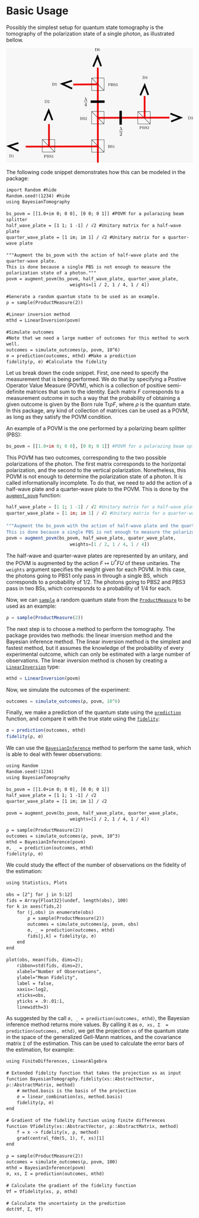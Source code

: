 # Basic Usage

Possibly the simplest setup for quantum state tomography is the tomography of the polarization state of a single photon, as illustrated bellow.

![Polarization Setup](images/polarization_setup.jpeg)

The following code snippet demonstrates how this can be modeled in the package:

```@example
import Random #hide
Random.seed!(1234) #hide
using BayesianTomography

bs_povm = [[1.0+im 0; 0 0], [0 0; 0 1]] #POVM for a polarazing beam splitter
half_wave_plate = [1 1; 1 -1] / √2 #Unitary matrix for a half-wave plate
quarter_wave_plate = [1 im; im 1] / √2 #Unitary matrix for a quarter-wave plate

"""Augment the bs_povm with the action of half-wave plate and the quarter-wave plate. 
This is done because a single PBS is not enough to measure the polarization state of a photon."""
povm = augment_povm(bs_povm, half_wave_plate, quarter_wave_plate, 
                        weights=[1 / 2, 1 / 4, 1 / 4])

#Generate a random quantum state to be used as an example.
ρ = sample(ProductMeasure(2))

#Linear inversion method
mthd = LinearInversion(povm)

#Simulate outcomes
#Note that we need a large number of outcomes for this method to work well.
outcomes = simulate_outcomes(ρ, povm, 10^6) 
σ = prediction(outcomes, mthd) #Make a prediction
fidelity(ρ, σ) #Calculate the fidelity
```

Let us break down the code snippet. First, one need to specify the measurement that is being performed. We do that by specifying a Postive Operator Value Measure (POVM), which is a collection of positive semi-definite matrices that sum to the identity. Each matrix $F$ corresponds to a measurement outcome in such a way that the probability of obtaining a given outcome is given by the Born rule $\text{Tr} \rho F$, where $\rho$ is the quantum state. In this package, any kind of collection of matrices can be used as a POVM, as long as they satisfy the POVM condition.

An example of a POVM is the one performed by a polarizing beam splitter (PBS):
```julia
bs_povm = [[1.0+im 0; 0 0], [0 0; 0 1]] #POVM for a polarazing beam splitter
```
This POVM has two outcomes, corresponding to the two possible polarizations of the photon. The first matrix corresponds to the horizontal polarization, and the second to the vertical polarization. Nonetheless, this POVM is not enough to determine the polarization state of a photon. It is called informationally incomplete. To do that, we need to add the action of a half-wave plate and a quarter-wave plate to the POVM. This is done by the [`augment_povm`](@ref) function:
```julia
half_wave_plate = [1 1; 1 -1] / √2 #Unitary matrix for a half-wave plate
quarter_wave_plate = [1 im; im 1] / √2 #Unitary matrix for a quarter-wave plate

"""Augment the bs_povm with the action of half-wave plate and the quarter-wave plate. 
This is done because a single PBS is not enough to measure the polarization state of a photon."""
povm = augment_povm(bs_povm, half_wave_plate, quater_wave_plate, 
                        weights=[1 / 2, 1 / 4, 1 / 4])
```
The half-wave and quarter-wave plates are represented by an unitary, and the POVM is augmented by the action $F\mapsto U^\dagger F U$ of these unitaries. The `weights` argument specifies the weight given for each POVM. In this case, the photons going to PBS1 only pass in through a single BS, which corresponds to a probability of $1/2$. The photons going to PBS2 and PBS3 pass in two BSs, which corresponds to a probability of $1/4$ for each.

Now, we can [`sample`](@ref) a random quantum state from the [`ProductMeasure`](@ref) to be used as an example:
```julia
ρ = sample(ProductMeasure(2))
```

The next step is to choose a method to perform the tomography. The package provides two methods: the linear inversion method and the Bayesian inference method. The linear inversion method is the simplest and fastest method, but it assumes the knowledge of the probability of every experimental outcome, which can only be estimated with a large number of observations. The linear inversion method is chosen by creating a [`LinearInversion`](@ref) type:
```julia
mthd = LinearInversion(povm)
```

Now, we simulate the outcomes of the experiment:
```julia
outcomes = simulate_outcomes(ρ, povm, 10^6) 
```

Finally, we make a prediction of the quantum state using the [`prediction`](@ref) function, and compare it with the true state using the [`fidelity`](@ref):
```julia
σ = prediction(outcomes, mthd)
fidelity(ρ, σ)
```

We can use the [`BayesianInference`](@ref) method to perform the same task, which is able to deal with fewer observations:

```@setup bayesian_inference
using Random
Random.seed!(1234)
using BayesianTomography

bs_povm = [[1.0+im 0; 0 0], [0 0; 0 1]]
half_wave_plate = [1 1; 1 -1] / √2
quarter_wave_plate = [1 im; im 1] / √2

povm = augment_povm(bs_povm, half_wave_plate, quarter_wave_plate, 
                        weights=[1 / 2, 1 / 4, 1 / 4])

```

```@example bayesian_inference
ρ = sample(ProductMeasure(2))
outcomes = simulate_outcomes(ρ, povm, 10^3) 
mthd = BayesianInference(povm)
σ, _ = prediction(outcomes, mthd)
fidelity(ρ, σ)
```

We could study the effect of the number of observations on the fidelity of the estimation:

```@example bayesian_inference
using Statistics, Plots

obs = [2^j for j in 5:12]
fids = Array{Float32}(undef, length(obs), 100)
for k in axes(fids,2)
    for (j,obs) in enumerate(obs)
        ρ = sample(ProductMeasure(2))
        outcomes = simulate_outcomes(ρ, povm, obs)
        σ, _ = prediction(outcomes, mthd)
        fids[j,k] = fidelity(ρ, σ)
    end
end

plot(obs, mean(fids, dims=2); 
    ribbon=std(fids, dims=2), 
    xlabel="Number of Observations", 
    ylabel="Mean Fidelity", 
    label = false,
    xaxis=:log2,
    xticks=obs,
    yticks = .9:.01:1,
    linewidth=3)
```

As suggested by the call `σ, _ = prediction(outcomes, mthd)`, the Bayesian inference method returns more values. By calling it as `σ, xs, Σ  = prediction(outcomes, mthd)`, we get the projection `xs` of the quantum state in the space of the generalized Gell-Mann matrices, and the covariance matrix `Σ` of the estimation. This can be used to calculate the error bars of the estimation, for example:

```@example bayesian_inference
using FiniteDifferences, LinearAlgebra

# Extended fidelity function that takes the projection xs as input
function BayesianTomography.fidelity(xs::AbstractVector, ρ::AbstractMatrix, method)
    # method.basis is the basis of the projection
    σ = linear_combination(xs, method.basis)
    fidelity(ρ, σ)
end

# Gradient of the fidelity function using finite differences
function ∇fidelity(xs::AbstractVector, ρ::AbstractMatrix, method)
    f = x -> fidelity(x, ρ, method)
    grad(central_fdm(5, 1), f, xs)[1]
end

ρ = sample(ProductMeasure(2))
outcomes = simulate_outcomes(ρ, povm, 100)
mthd = BayesianInference(povm)
σ, xs, Σ = prediction(outcomes, mthd)

# Calculate the gradient of the fidelity function
∇f = ∇fidelity(xs, ρ, mthd)

# Calculate the uncertainty in the prediction
dot(∇f, Σ, ∇f)
```